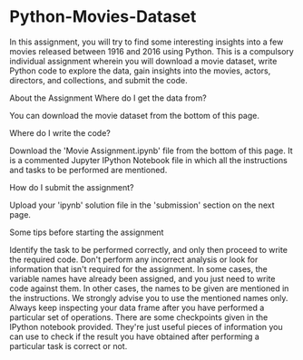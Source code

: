 # Python-Movies-Dataset
In this assignment, you will try to find some interesting insights into a few movies released between 1916 and 2016 using Python. This is a compulsory individual assignment wherein you will download a movie dataset, write Python code to explore the data, gain insights into the movies, actors, directors, and collections, and submit the code.

About the Assignment
Where do I get the data from?

You can download the movie dataset from the bottom of this page.

 

Where do I write the code?

Download the 'Movie Assignment.ipynb' file from the bottom of this page. It is a commented Jupyter IPython Notebook file in which all the instructions and tasks to be performed are mentioned.

 

How do I submit the assignment?

Upload your 'ipynb' solution file in the 'submission' section on the next page.

 

Some tips before starting the assignment

Identify the task to be performed correctly, and only then proceed to write the required code. Don't perform any incorrect analysis or look for information that isn't required for the assignment.
In some cases, the variable names have already been assigned, and you just need to write code against them. In other cases, the names to be given are mentioned in the instructions. We strongly advise you to use the mentioned names only.
Always keep inspecting your data frame after you have performed a particular set of operations.
There are some checkpoints given in the IPython notebook provided. They're just useful pieces of information you can use to check if the result you have obtained after performing a particular task is correct or not.
